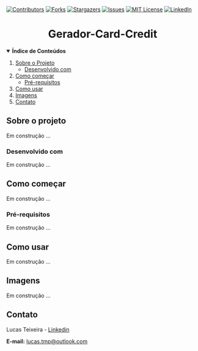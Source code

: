 [![Contributors][contributors-shield]][contributors-url]
[![Forks][forks-shield]][forks-url]
[![Stargazers][stars-shield]][stars-url]
[![Issues][issues-shield]][issues-url]
[![MIT License][license-shield]][license-url]
[![LinkedIn][linkedin-shield]][linkedin-url]

  <h1 align="center">Gerador-Card-Credit</h1>

<details open="open">
  <summary><b>Índice de Conteúdos</b></summary>
  <ol>
    <li>
      <a href="#Sobre-o-projeto">Sobre o Projeto</a>
      <ul>
        <li><a href="#Desenvolvido-com">Desenvolvido com</a></li>
      </ul>
    </li>
    <li>
      <a href="#Como-começar">Como começar</a>
      <ul>
        <li><a href="#Pré-requisitos ">Pré-requisitos </a></li>
      </ul>
    </li>
    <li><a href="#Como-usar">Como usar</a></li>
    <li><a href="#Imagens">Imagens</a></li>
    <li><a href="#Contato">Contato</a></li>
  </ol>
</details>

## Sobre o projeto

Em construção ...

### Desenvolvido com

Em construção ...

## Como começar

Em construção ...

### Pré-requisitos

Em construção ...

## Como usar

Em construção ...


## Imagens

Em construção ...

## Contato

Lucas Teixeira - [Linkedin](https://www.linkedin.com/in/lucastmp/) 

<b>E-mail:</b> lucas.tmp@outlook.com


<!-- https://www.markdownguide.org/basic-syntax/#reference-style-links -->
<!-- MARKDOWN LINKS -->
[contributors-shield]: https://img.shields.io/github/contributors/LucasTMP/Gerador-Card-Credit.svg?style=for-the-badge
[contributors-url]: https://github.com/LucasTMP/Gerador-Card-Credit/graphs/contributors
[forks-shield]: https://img.shields.io/github/forks/LucasTMP/Gerador-Card-Credit.svg?style=for-the-badge
[forks-url]: https://github.com/LucasTMP/Gerador-Card-Credit/network/members
[stars-shield]: https://img.shields.io/github/stars/LucasTMP/Gerador-Card-Credit.svg?style=for-the-badge
[stars-url]: https://github.com/LucasTMP/Gerador-Card-Credit/stargazers
[issues-shield]: https://img.shields.io/github/issues/LucasTMP/Gerador-Card-Credit.svg?style=for-the-badge
[issues-url]: https://github.com/LucasTMP/Gerador-Card-Credit/issues
[license-shield]: https://img.shields.io/github/license/LucasTMP/Gerador-Card-Credit.svg?style=for-the-badge
[license-url]: https://github.com/LucasTMP/Gerador-Card-Credit/blob/master/LICENSE.txt
[linkedin-shield]: https://img.shields.io/badge/-LinkedIn-black.svg?style=for-the-badge&logo=linkedin&colorB=555
[linkedin-url]: https://www.linkedin.com/in/lucastmp/
<!-- MARKDOWN IMAGES -->
